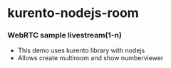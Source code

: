 # kurento-nodejs-room
### WebRTC sample livestream(1-n)
- This demo uses kurento library with nodejs
- Allows create multiroom and show numberviewer
